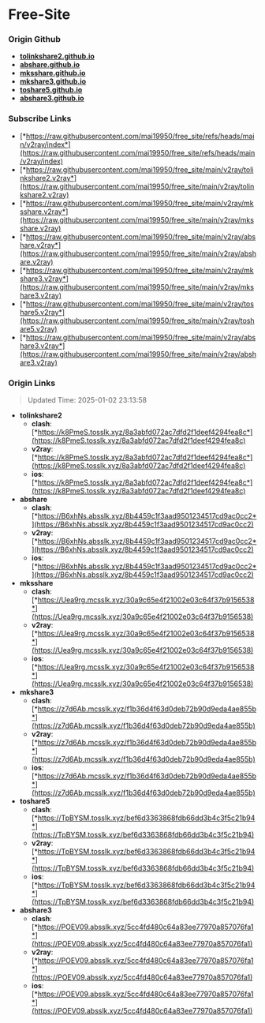 # Free-Site

### Origin Github

- [**tolinkshare2.github.io**](https://github.com/tolinkshare2/tolinkshare2.github.io)
- [**abshare.github.io**](https://github.com/abshare/abshare.github.io)
- [**mksshare.github.io**](https://github.com/mksshare/mksshare.github.io)
- [**mkshare3.github.io**](https://github.com/mkshare3/mkshare3.github.io)
- [**toshare5.github.io**](https://github.com/toshare5/toshare5.github.io)
- [**abshare3.github.io**](https://github.com/abshare3/abshare3.github.io)

### Subscribe Links

- [*https://raw.githubusercontent.com/mai19950/free_site/refs/heads/main/v2ray/index*](https://raw.githubusercontent.com/mai19950/free_site/refs/heads/main/v2ray/index)
- [*https://raw.githubusercontent.com/mai19950/free_site/main/v2ray/tolinkshare2.v2ray*](https://raw.githubusercontent.com/mai19950/free_site/main/v2ray/tolinkshare2.v2ray)
- [*https://raw.githubusercontent.com/mai19950/free_site/main/v2ray/mksshare.v2ray*](https://raw.githubusercontent.com/mai19950/free_site/main/v2ray/mksshare.v2ray)
- [*https://raw.githubusercontent.com/mai19950/free_site/main/v2ray/abshare.v2ray*](https://raw.githubusercontent.com/mai19950/free_site/main/v2ray/abshare.v2ray)
- [*https://raw.githubusercontent.com/mai19950/free_site/main/v2ray/mkshare3.v2ray*](https://raw.githubusercontent.com/mai19950/free_site/main/v2ray/mkshare3.v2ray)
- [*https://raw.githubusercontent.com/mai19950/free_site/main/v2ray/toshare5.v2ray*](https://raw.githubusercontent.com/mai19950/free_site/main/v2ray/toshare5.v2ray)
- [*https://raw.githubusercontent.com/mai19950/free_site/main/v2ray/abshare3.v2ray*](https://raw.githubusercontent.com/mai19950/free_site/main/v2ray/abshare3.v2ray)

### Origin Links

> Updated Time: 2025-01-02 23:13:58

- **tolinkshare2**
  - **clash**: [*https://k8PmeS.tosslk.xyz/8a3abfd072ac7dfd2f1deef4294fea8c*](https://k8PmeS.tosslk.xyz/8a3abfd072ac7dfd2f1deef4294fea8c)
  - **v2ray**: [*https://k8PmeS.tosslk.xyz/8a3abfd072ac7dfd2f1deef4294fea8c*](https://k8PmeS.tosslk.xyz/8a3abfd072ac7dfd2f1deef4294fea8c)
  - **ios**: [*https://k8PmeS.tosslk.xyz/8a3abfd072ac7dfd2f1deef4294fea8c*](https://k8PmeS.tosslk.xyz/8a3abfd072ac7dfd2f1deef4294fea8c)
- **abshare**
  - **clash**: [*https://B6xhNs.absslk.xyz/8b4459c1f3aad9501234517cd9ac0cc2*](https://B6xhNs.absslk.xyz/8b4459c1f3aad9501234517cd9ac0cc2)
  - **v2ray**: [*https://B6xhNs.absslk.xyz/8b4459c1f3aad9501234517cd9ac0cc2*](https://B6xhNs.absslk.xyz/8b4459c1f3aad9501234517cd9ac0cc2)
  - **ios**: [*https://B6xhNs.absslk.xyz/8b4459c1f3aad9501234517cd9ac0cc2*](https://B6xhNs.absslk.xyz/8b4459c1f3aad9501234517cd9ac0cc2)
- **mksshare**
  - **clash**: [*https://Uea9rg.mcsslk.xyz/30a9c65e4f21002e03c64f37b9156538*](https://Uea9rg.mcsslk.xyz/30a9c65e4f21002e03c64f37b9156538)
  - **v2ray**: [*https://Uea9rg.mcsslk.xyz/30a9c65e4f21002e03c64f37b9156538*](https://Uea9rg.mcsslk.xyz/30a9c65e4f21002e03c64f37b9156538)
  - **ios**: [*https://Uea9rg.mcsslk.xyz/30a9c65e4f21002e03c64f37b9156538*](https://Uea9rg.mcsslk.xyz/30a9c65e4f21002e03c64f37b9156538)
- **mkshare3**
  - **clash**: [*https://z7d6Ab.mcsslk.xyz/f1b36d4f63d0deb72b90d9eda4ae855b*](https://z7d6Ab.mcsslk.xyz/f1b36d4f63d0deb72b90d9eda4ae855b)
  - **v2ray**: [*https://z7d6Ab.mcsslk.xyz/f1b36d4f63d0deb72b90d9eda4ae855b*](https://z7d6Ab.mcsslk.xyz/f1b36d4f63d0deb72b90d9eda4ae855b)
  - **ios**: [*https://z7d6Ab.mcsslk.xyz/f1b36d4f63d0deb72b90d9eda4ae855b*](https://z7d6Ab.mcsslk.xyz/f1b36d4f63d0deb72b90d9eda4ae855b)
- **toshare5**
  - **clash**: [*https://TpBYSM.tosslk.xyz/bef6d3363868fdb66dd3b4c3f5c21b94*](https://TpBYSM.tosslk.xyz/bef6d3363868fdb66dd3b4c3f5c21b94)
  - **v2ray**: [*https://TpBYSM.tosslk.xyz/bef6d3363868fdb66dd3b4c3f5c21b94*](https://TpBYSM.tosslk.xyz/bef6d3363868fdb66dd3b4c3f5c21b94)
  - **ios**: [*https://TpBYSM.tosslk.xyz/bef6d3363868fdb66dd3b4c3f5c21b94*](https://TpBYSM.tosslk.xyz/bef6d3363868fdb66dd3b4c3f5c21b94)
- **abshare3**
  - **clash**: [*https://POEV09.absslk.xyz/5cc4fd480c64a83ee77970a857076fa1*](https://POEV09.absslk.xyz/5cc4fd480c64a83ee77970a857076fa1)
  - **v2ray**: [*https://POEV09.absslk.xyz/5cc4fd480c64a83ee77970a857076fa1*](https://POEV09.absslk.xyz/5cc4fd480c64a83ee77970a857076fa1)
  - **ios**: [*https://POEV09.absslk.xyz/5cc4fd480c64a83ee77970a857076fa1*](https://POEV09.absslk.xyz/5cc4fd480c64a83ee77970a857076fa1)
